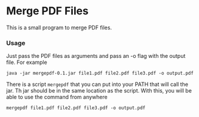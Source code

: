 # Merge PDF Files

This is a small program to merge PDF files.

### Usage

Just pass the PDF files as arguments and pass an -o flag with the output
file. For example

    java -jar mergepdf-0.1.jar file1.pdf file2.pdf file3.pdf -o output.pdf
    
There is a script `mergepdf` that you can put into your PATH that will 
call the jar. Th jar should be in the same location as the script. With
this, you will be able to use the command from anywhere

    mergepdf file1.pdf file2.pdf file3.pdf -o output.pdf